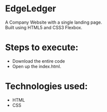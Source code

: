 # EdgeLedger
A Company Website with a single landing page.<br /> 
Built using HTML5 and CSS3 Flexbox. 
# Steps to execute:

   * Download the entire code
   * Open up the index.html.

# Technologies used:

   * HTML
   * CSS 
